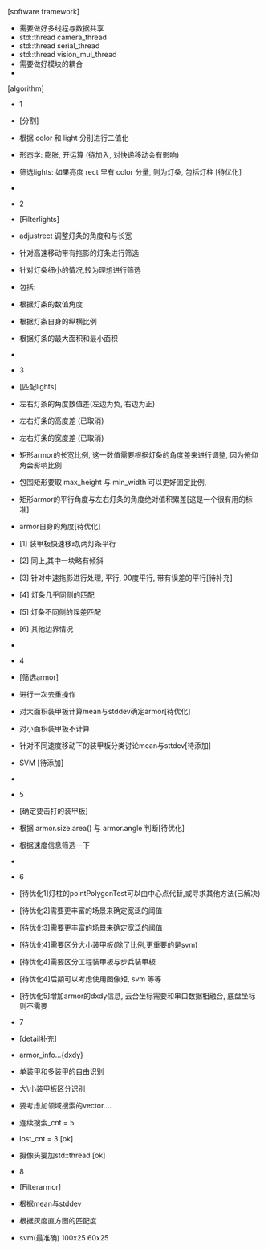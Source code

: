 
[software framework]
- 需要做好多线程与数据共享
- std::thread camera_thread
- std::thread serial_thread
- std::thread vision_mul_thread
- 需要做好模块的耦合
- 
[algorithm]
- 1
- [分割]
- 根据 color 和 light 分别进行二值化
- 形态学: 膨胀, 开运算 (待加入, 对快递移动会有影响)
- 筛选lights: 如果亮度 rect 里有 color 分量, 则为灯条, 包括灯柱 [待优化]
- 
- 2 
- [Filterlights]
- adjustrect 调整灯条的角度和与长宽
- 针对高速移动带有拖影的灯条进行筛选
- 针对灯条细小的情况,较为理想进行筛选
- 包括:
- 根据灯条的数值角度
- 根据灯条自身的纵横比例
- 根据灯条的最大面积和最小面积
- 
- 3
- [匹配lights]
- 左右灯条的角度数值差(左边为负, 右边为正)
- 左右灯条的高度差 (已取消)
- 左右灯条的宽度差 (已取消)
- 矩形armor的长宽比例, 这一数值需要根据灯条的角度差来进行调整, 因为俯仰角会影响比例
- 包围矩形要取 max_height 与 min_width 可以更好固定比例,
- 矩形armor的平行角度与左右灯条的角度绝对值积累差[这是一个很有用的标准]
- armor自身的角度[待优化]
- [1] 装甲板快速移动,两灯条平行
- [2] 同上,其中一块略有倾斜
- [3] 针对中速拖影进行处理, 平行, 90度平行, 带有误差的平行[待补充]
- [4] 灯条几乎同侧的匹配
- [5] 灯条不同侧的误差匹配
- [6] 其他边界情况
- 
- 4
- [筛选armor]
- 进行一次去重操作
- 对大面积装甲板计算mean与stddev确定armor[待优化]
- 对小面积装甲板不计算
- 针对不同速度移动下的装甲板分类讨论mean与sttdev[待添加]
- SVM [待添加]
- 
- 5
- [确定要击打的装甲板]
- 根据 armor.size.area() 与 armor.angle 判断[待优化]
- 根据速度信息筛选一下
- 
- 6
- [待优化1]灯柱的pointPolygonTest可以由中心点代替,或寻求其他方法(已解决)
- [待优化2]需要更丰富的场景来确定宽泛的阈值
- [待优化3]需要更丰富的场景来确定宽泛的阈值
- [待优化4]需要区分大小装甲板(除了比例,更重要的是svm)
- [待优化4]需要区分工程装甲板与步兵装甲板
- [待优化4]后期可以考虑使用图像矩, svm 等等
- [待优化5]增加armor的dxdy信息, 云台坐标需要和串口数据相融合, 底盘坐标则不需要
- 7
- [detail补充]
- armor_info...{dxdy}
- 单装甲和多装甲的自由识别 
- 大\小装甲板区分识别
- 要考虑加领域搜索的vector....
- 连续搜索_cnt = 5 
- lost_cnt = 3        [ok]
- 摄像头要加std::thread [ok]

- 8
- [Filterarmor]
- 根据mean与stddev
- 根据灰度直方图的匹配度
- svm(最准确)  100x25   60x25